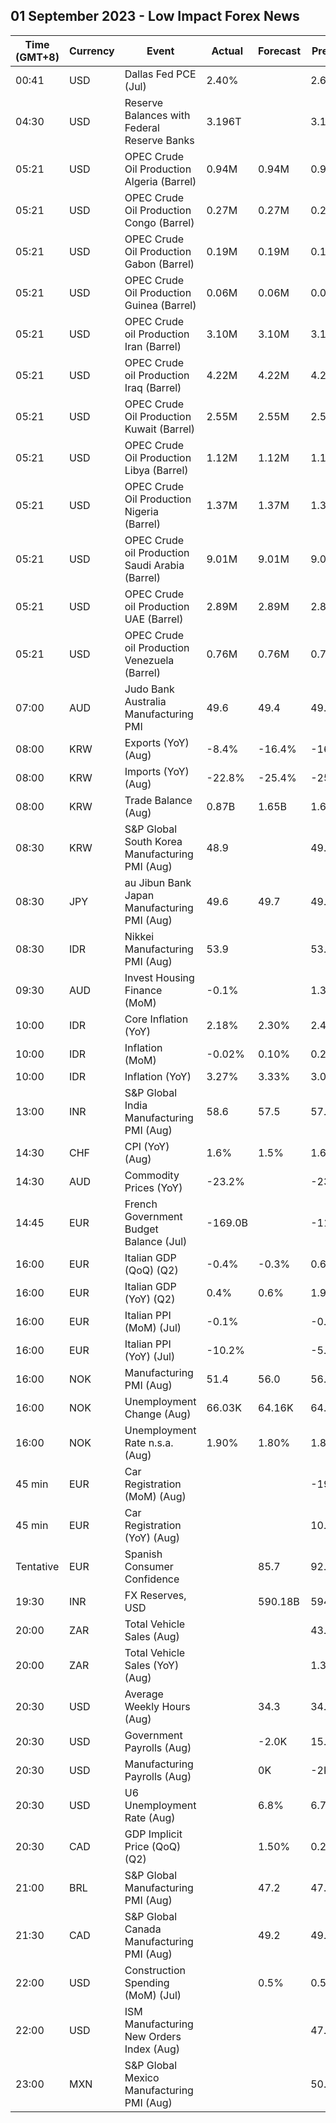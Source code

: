 ## 01 September 2023 - Low Impact Forex News

| Time (GMT+8) | Currency | Event | Actual | Forecast | Previous |
|------|----------|-------|--------|----------|----------|
| 00:41 | USD | Dallas Fed PCE (Jul) | 2.40% |  | 2.60% |
| 04:30 | USD | Reserve Balances with Federal Reserve Banks | 3.196T |  | 3.177T |
| 05:21 | USD | OPEC Crude Oil Production Algeria (Barrel) | 0.94M | 0.94M | 0.94M |
| 05:21 | USD | OPEC Crude Oil Production Congo (Barrel) | 0.27M | 0.27M | 0.27M |
| 05:21 | USD | OPEC Crude Oil Production Gabon (Barrel) | 0.19M | 0.19M | 0.19M |
| 05:21 | USD | OPEC Crude Oil Production Guinea (Barrel) | 0.06M | 0.06M | 0.06M |
| 05:21 | USD | OPEC Crude oil Production Iran (Barrel) | 3.10M | 3.10M | 3.10M |
| 05:21 | USD | OPEC Crude oil Production Iraq (Barrel) | 4.22M | 4.22M | 4.22M |
| 05:21 | USD | OPEC Crude Oil Production Kuwait (Barrel) | 2.55M | 2.55M | 2.55M |
| 05:21 | USD | OPEC Crude Oil Production Libya (Barrel) | 1.12M | 1.12M | 1.12M |
| 05:21 | USD | OPEC Crude Oil Production Nigeria (Barrel) | 1.37M | 1.37M | 1.37M |
| 05:21 | USD | OPEC Crude oil Production Saudi Arabia (Barrel) | 9.01M | 9.01M | 9.01M |
| 05:21 | USD | OPEC Crude oil Production UAE (Barrel) | 2.89M | 2.89M | 2.89M |
| 05:21 | USD | OPEC Crude oil Production Venezuela (Barrel) | 0.76M | 0.76M | 0.76M |
| 07:00 | AUD | Judo Bank Australia Manufacturing PMI | 49.6 | 49.4 | 49.6 |
| 08:00 | KRW | Exports (YoY) (Aug) | -8.4% | -16.4% | -16.4% |
| 08:00 | KRW | Imports (YoY) (Aug) | -22.8% | -25.4% | -25.4% |
| 08:00 | KRW | Trade Balance (Aug) | 0.87B | 1.65B | 1.65B |
| 08:30 | KRW | S&P Global South Korea Manufacturing PMI (Aug) | 48.9 |  | 49.4 |
| 08:30 | JPY | au Jibun Bank Japan Manufacturing PMI (Aug) | 49.6 | 49.7 | 49.6 |
| 08:30 | IDR | Nikkei Manufacturing PMI (Aug) | 53.9 |  | 53.3 |
| 09:30 | AUD | Invest Housing Finance (MoM) | -0.1% |  | 1.3% |
| 10:00 | IDR | Core Inflation (YoY) | 2.18% | 2.30% | 2.43% |
| 10:00 | IDR | Inflation (MoM) | -0.02% | 0.10% | 0.21% |
| 10:00 | IDR | Inflation (YoY) | 3.27% | 3.33% | 3.08% |
| 13:00 | INR | S&P Global India Manufacturing PMI (Aug) | 58.6 | 57.5 | 57.7 |
| 14:30 | CHF | CPI (YoY) (Aug) | 1.6% | 1.5% | 1.6% |
| 14:30 | AUD | Commodity Prices (YoY) | -23.2% |  | -23.8% |
| 14:45 | EUR | French Government Budget Balance (Jul) | -169.0B |  | -116.2B |
| 16:00 | EUR | Italian GDP (QoQ) (Q2) | -0.4% | -0.3% | 0.6% |
| 16:00 | EUR | Italian GDP (YoY) (Q2) | 0.4% | 0.6% | 1.9% |
| 16:00 | EUR | Italian PPI (MoM) (Jul) | -0.1% |  | -0.3% |
| 16:00 | EUR | Italian PPI (YoY) (Jul) | -10.2% |  | -5.5% |
| 16:00 | NOK | Manufacturing PMI (Aug) | 51.4 | 56.0 | 56.4 |
| 16:00 | NOK | Unemployment Change (Aug) | 66.03K | 64.16K | 64.66K |
| 16:00 | NOK | Unemployment Rate n.s.a. (Aug) | 1.90% | 1.80% | 1.80% |
| 45 min | EUR | Car Registration (MoM) (Aug) |  |  | -19.70% |
| 45 min | EUR | Car Registration (YoY) (Aug) |  |  | 10.70% |
| Tentative | EUR | Spanish Consumer Confidence |  | 85.7 | 92.4 |
| 19:30 | INR | FX Reserves, USD |  | 590.18B | 594.89B |
| 20:00 | ZAR | Total Vehicle Sales (Aug) |  |  | 43.39K |
| 20:00 | ZAR | Total Vehicle Sales (YoY) (Aug) |  |  | 1.30% |
| 20:30 | USD | Average Weekly Hours (Aug) |  | 34.3 | 34.3 |
| 20:30 | USD | Government Payrolls (Aug) |  | -2.0K | 15.0K |
| 20:30 | USD | Manufacturing Payrolls (Aug) |  | 0K | -2K |
| 20:30 | USD | U6 Unemployment Rate (Aug) |  | 6.8% | 6.7% |
| 20:30 | CAD | GDP Implicit Price (QoQ) (Q2) |  | 1.50% | 0.20% |
| 21:00 | BRL | S&P Global Manufacturing PMI (Aug) |  | 47.2 | 47.8 |
| 21:30 | CAD | S&P Global Canada Manufacturing PMI (Aug) |  | 49.2 | 49.6 |
| 22:00 | USD | Construction Spending (MoM) (Jul) |  | 0.5% | 0.5% |
| 22:00 | USD | ISM Manufacturing New Orders Index (Aug) |  |  | 47.3 |
| 23:00 | MXN | S&P Global Mexico Manufacturing PMI (Aug) |  |  | 50.90 |
